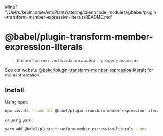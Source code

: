 #line 1 "/Users/kevinhome/AutoPlantWatering/client/node_modules/@babel/plugin-transform-member-expression-literals/README.md"
# @babel/plugin-transform-member-expression-literals

> Ensure that reserved words are quoted in property accesses

See our website [@babel/plugin-transform-member-expression-literals](https://babeljs.io/docs/babel-plugin-transform-member-expression-literals) for more information.

## Install

Using npm:

```sh
npm install --save-dev @babel/plugin-transform-member-expression-literals
```

or using yarn:

```sh
yarn add @babel/plugin-transform-member-expression-literals --dev
```
